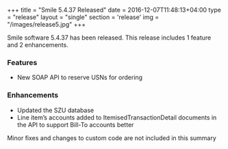 +++
title = "Smile 5.4.37 Released"
date = 2016-12-07T11:48:13+04:00
type = "release"
layout = "single"
section = 'release'
img = "/images/release5.jpg"
+++

Smile software 5.4.37 has been released. This release includes 1 feature and 2 enhancements.

<h3>Features</h3>
<ul>
<li>New SOAP API to reserve USNs for ordering</li>
</ul>
<h3>Enhancements</h3>
<ul>
<li>Updated the SZU database</li>
<li>Line item’s accounts added to ItemisedTransactionDetail documents in the API to support Bill-To accounts better</li>
</ul>

Minor fixes and changes to custom code are not included in this summary